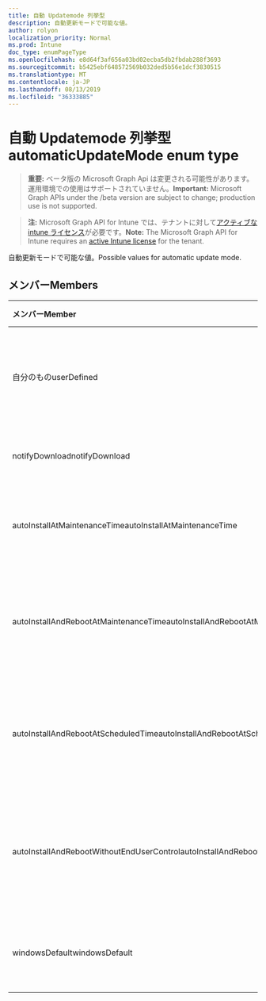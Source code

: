 ```yaml
---
title: 自動 Updatemode 列挙型
description: 自動更新モードで可能な値。
author: rolyon
localization_priority: Normal
ms.prod: Intune
doc_type: enumPageType
ms.openlocfilehash: e8d64f3af656a03bd02ecba5db2fbdab288f3693
ms.sourcegitcommit: b5425ebf648572569b032ded5b56e1dcf3830515
ms.translationtype: MT
ms.contentlocale: ja-JP
ms.lasthandoff: 08/13/2019
ms.locfileid: "36333885"
---
```

# <a name="automaticupdatemode-enum-type"></a><span data-ttu-id="781f4-103">自動 Updatemode 列挙型</span><span class="sxs-lookup"><span data-stu-id="781f4-103">automaticUpdateMode enum type</span></span>

> <span data-ttu-id="781f4-104">**重要:** ベータ版の Microsoft Graph Api は変更される可能性があります。運用環境での使用はサポートされていません。</span><span class="sxs-lookup"><span data-stu-id="781f4-104">**Important:** Microsoft Graph APIs under the /beta version are subject to change; production use is not supported.</span></span>

> <span data-ttu-id="781f4-105">**注:** Microsoft Graph API for Intune では、テナントに対して[アクティブな intune ライセンス](https://go.microsoft.com/fwlink/?linkid=839381)が必要です。</span><span class="sxs-lookup"><span data-stu-id="781f4-105">**Note:** The Microsoft Graph API for Intune requires an [active Intune license](https://go.microsoft.com/fwlink/?linkid=839381) for the tenant.</span></span>

<span data-ttu-id="781f4-106">自動更新モードで可能な値。</span><span class="sxs-lookup"><span data-stu-id="781f4-106">Possible values for automatic update mode.</span></span>

## <a name="members"></a><span data-ttu-id="781f4-107">メンバー</span><span class="sxs-lookup"><span data-stu-id="781f4-107">Members</span></span>
|<span data-ttu-id="781f4-108">メンバー</span><span class="sxs-lookup"><span data-stu-id="781f4-108">Member</span></span>|<span data-ttu-id="781f4-109">値</span><span class="sxs-lookup"><span data-stu-id="781f4-109">Value</span></span>|<span data-ttu-id="781f4-110">説明</span><span class="sxs-lookup"><span data-stu-id="781f4-110">Description</span></span>|
|:---|:---|:---|
|<span data-ttu-id="781f4-111">自分のもの</span><span class="sxs-lookup"><span data-stu-id="781f4-111">userDefined</span></span>|<span data-ttu-id="781f4-112">.0</span><span class="sxs-lookup"><span data-stu-id="781f4-112">0</span></span>|<span data-ttu-id="781f4-113">ユーザー定義、既定値、意図的ではありません。</span><span class="sxs-lookup"><span data-stu-id="781f4-113">User Defined, default value, no intent.</span></span>|
|<span data-ttu-id="781f4-114">notifyDownload</span><span class="sxs-lookup"><span data-stu-id="781f4-114">notifyDownload</span></span>|<span data-ttu-id="781f4-115">1-d</span><span class="sxs-lookup"><span data-stu-id="781f4-115">1</span></span>|<span data-ttu-id="781f4-116">ダウンロードを通知します。</span><span class="sxs-lookup"><span data-stu-id="781f4-116">Notify on download.</span></span>|
|<span data-ttu-id="781f4-117">autoInstallAtMaintenanceTime</span><span class="sxs-lookup"><span data-stu-id="781f4-117">autoInstallAtMaintenanceTime</span></span>|<span data-ttu-id="781f4-118">pbm-2</span><span class="sxs-lookup"><span data-stu-id="781f4-118">2</span></span>|<span data-ttu-id="781f4-119">メンテナンス時に自動インストールします。</span><span class="sxs-lookup"><span data-stu-id="781f4-119">Auto-install at maintenance time.</span></span>|
|<span data-ttu-id="781f4-120">autoInstallAndRebootAtMaintenanceTime</span><span class="sxs-lookup"><span data-stu-id="781f4-120">autoInstallAndRebootAtMaintenanceTime</span></span>|<span data-ttu-id="781f4-121">1/3</span><span class="sxs-lookup"><span data-stu-id="781f4-121">3</span></span>|<span data-ttu-id="781f4-122">メンテナンス時に自動的にインストールおよび再起動します。</span><span class="sxs-lookup"><span data-stu-id="781f4-122">Auto-install and reboot at maintenance time.</span></span>|
|<span data-ttu-id="781f4-123">autoInstallAndRebootAtScheduledTime</span><span class="sxs-lookup"><span data-stu-id="781f4-123">autoInstallAndRebootAtScheduledTime</span></span>|<span data-ttu-id="781f4-124">2/4</span><span class="sxs-lookup"><span data-stu-id="781f4-124">4</span></span>|<span data-ttu-id="781f4-125">スケジュールされた時刻に自動インストールおよび再起動します。</span><span class="sxs-lookup"><span data-stu-id="781f4-125">Auto-install and reboot at scheduled time.</span></span>|
|<span data-ttu-id="781f4-126">autoInstallAndRebootWithoutEndUserControl</span><span class="sxs-lookup"><span data-stu-id="781f4-126">autoInstallAndRebootWithoutEndUserControl</span></span>|<span data-ttu-id="781f4-127">5</span><span class="sxs-lookup"><span data-stu-id="781f4-127">5</span></span>|<span data-ttu-id="781f4-128">エンドユーザーコントロールを使用せずに自動インストールおよび再起動</span><span class="sxs-lookup"><span data-stu-id="781f4-128">Auto-install and restart without end-user control</span></span>|
|<span data-ttu-id="781f4-129">windowsDefault</span><span class="sxs-lookup"><span data-stu-id="781f4-129">windowsDefault</span></span>|<span data-ttu-id="781f4-130">シックス</span><span class="sxs-lookup"><span data-stu-id="781f4-130">6</span></span>|<span data-ttu-id="781f4-131">Windows の既定値にリセットします。</span><span class="sxs-lookup"><span data-stu-id="781f4-131">Reset to Windows default value.</span></span>|



